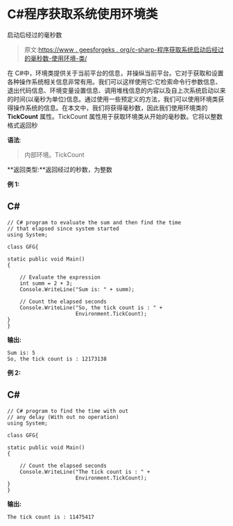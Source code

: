 # C#程序获取系统使用环境类

启动后经过的毫秒数

> 原文:[https://www . geesforgeks . org/c-sharp-程序获取系统启动后经过的毫秒数-使用环境-类/](https://www.geeksforgeeks.org/c-sharp-program-to-get-the-number-of-milliseconds-elapsed-since-system-started-using-environment-class/)

在 C#中，环境类提供关于当前平台的信息，并操纵当前平台。它对于获取和设置各种操作系统相关信息非常有用。我们可以这样使用它:它检索命令行参数信息、退出代码信息、环境变量设置信息、调用堆栈信息的内容以及自上次系统启动以来的时间(以毫秒为单位)信息。通过使用一些预定义的方法，我们可以使用环境类获得操作系统的信息。在本文中，我们将获得毫秒数，因此我们使用环境类的 **TickCount** 属性。TickCount 属性用于获取环境类从开始的毫秒数。它将以整数格式返回秒

**语法**:

> 内部环境。TickCount

**返回类型:**返回经过的秒数，为整数

**例 1:**

## C#

```
// C# program to evaluate the sum and then find the time
// that elapsed since system started
using System;

class GFG{

static public void Main()
{

    // Evaluate the expression
    int summ = 2 + 3;
    Console.WriteLine("Sum is: " + summ);

    // Count the elapsed seconds
    Console.WriteLine("So, the tick count is : " + 
                      Environment.TickCount);
}
}
```

**输出:**

```
Sum is: 5
So, the tick count is : 12173138
```

**例 2:**

## C#

```
// C# program to find the time with out 
// any delay (With out no operation)
using System;

class GFG{

static public void Main()
{

    // Count the elapsed seconds
    Console.WriteLine("The tick count is : " + 
                      Environment.TickCount);
}
}
```

**输出:**

```
The tick count is : 11475417
```